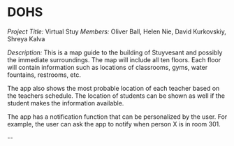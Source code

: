 DOHS
====

*Project Title:* Virtual Stuy
*Members:* Oliver Ball, Helen Nie, David Kurkovskiy, Shreya Kalva

*Description:* This is a map guide to the building of Stuyvesant and possibly the immediate surroundings. The map will include all ten floors. Each floor will contain information such as locations of classrooms, gyms, water fountains, restrooms, etc.

The app also shows the most probable location of each teacher based on the teachers schedule. The location of students can be shown as well if the student makes the information available.

The app has a notification function that can be personalized by the user. For example, the user can ask the app to notify when person X is in room 301.

-- 